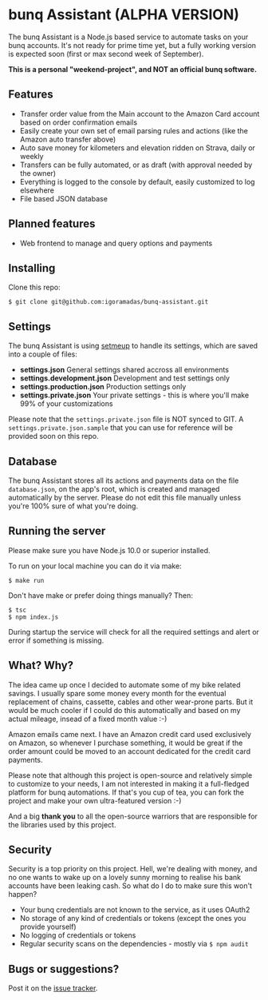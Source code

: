 # bunq Assistant (ALPHA VERSION)

The bunq Assistant is a Node.js based service to automate tasks on your bunq accounts. It's not ready for prime time yet, but a fully working version is expected soon (first or max second week of September).

**This is a personal "weekend-project", and NOT an official bunq software.**

## Features

- Transfer order value from the Main account to the Amazon Card account based on order confirmation emails
- Easily create your own set of email parsing rules and actions (like the Amazon auto transfer above)
- Auto save money for kilometers and elevation ridden on Strava, daily or weekly
- Transfers can be fully automated, or as draft (with approval needed by the owner)
- Everything is logged to the console by default, easily customized to log elsewhere
- File based JSON database

## Planned features

- Web frontend to manage and query options and payments

## Installing

Clone this repo:

    $ git clone git@github.com:igoramadas/bunq-assistant.git

## Settings

The bunq Assistant is using [setmeup](https://github.com/igoramadas/setmeup) to handle its settings, which are saved into a couple of files:

- **settings.json** General settings shared accross all environments
- **settings.development.json** Development and test settings only
- **settings.production.json** Production settings only
- **settings.private.json** Your private settings - this is where you'll make 99% of your customizations

Please note that the `settings.private.json` file is NOT synced to GIT. A `settings.private.json.sample` that you can use for reference will be provided soon on this repo.

## Database

The bunq Assistant stores all its actions and payments data on the file `database.json`, on the app's root, which is created and managed automatically by the server. Please do not edit this file manually unless you're 100% sure of what you're doing.

## Running the server

Please make sure you have Node.js 10.0 or superior installed.

To run on your local machine you can do it via make:

    $ make run

Don't have make or prefer doing things manually? Then:

    $ tsc
    $ npm index.js

During startup the service will check for all the required settings and alert or error if something is missing.

## What? Why?

The idea came up once I decided to automate some of my bike related savings. I usually spare some money every month for the eventual replacement of chains, cassette, cables and other wear-prone parts. But it would be much cooler if I could do this automatically and based on my actual mileage, insead of a fixed month value :-)

Amazon emails came next. I have an Amazon credit card used exclusively on Amazon, so whenever I purchase something, it would be great if the order amount could be moved to an account dedicated for the credit card payments.

Please note that although this project is open-source and relatively simple to customize to your needs, I am not interested in making it a full-fledged platform for bunq automations. If that's you cup of tea, you can fork the project and make your own ultra-featured version :-)

And a big **thank you** to all the open-source warriors that are responsible for the libraries used by this project.

## Security

Security is a top priority on this project. Hell, we're dealing with money, and no one wants to wake up on a lovely sunny morning to realise his bank accounts have been leaking cash. So what do I do to make sure this won't happen?

- Your bunq credentials are not known to the service, as it uses OAuth2
- No storage of any kind of credentials or tokens (except the ones you provide yourself)
- No logging of credentials or tokens
- Regular security scans on the dependencies - mostly via `$ npm audit`

## Bugs or suggestions?

Post it on the [issue tracker](https://github.com/igoramadas/bunq-assistant/issues).
